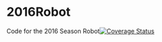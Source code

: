 # 2016Robot
Code for the 2016 Season Robot[![Coverage Status](https://coveralls.io/repos/frjalex/2016Robot/badge.svg?branch=master&service=github)](https://coveralls.io/github/frjalex/2016Robot?branch=master)
